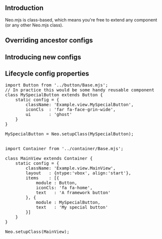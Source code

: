 ## Introduction

Neo.mjs is class-based, which means you're free to extend any component (or any other Neo.mjs class).


## Overriding ancestor configs

## Introducing new configs

## Lifecycle config properties

<pre data-code-livepreview>
import Button from '../button/Base.mjs';
// In practice this would be some handy reusable component
class MySpecialButton extends Button {
    static config = {
        className: 'Example.view.MySpecialButton',
        iconCls  : 'far fa-face-grin-wide',
        ui       : 'ghost'
    }
}

MySpecialButton = Neo.setupClass(MySpecialButton);


import Container from '../container/Base.mjs';

class MainView extends Container {
    static config = {
        className: 'Example.view.MainView',
        layout   : {ntype:'vbox', align:'start'},
        items    : [{
            module : Button,
            iconCls: 'fa fa-home',
            text   : 'A framework button'
        }, {
            module : MySpecialButton,
            text   : 'My special button'
        }]
    }
}

Neo.setupClass(MainView);
</pre>


